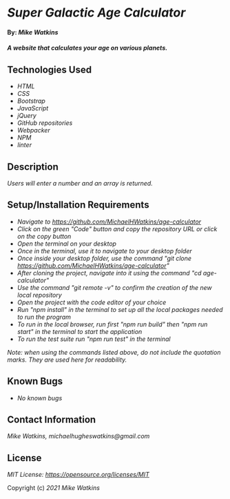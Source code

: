 # _Super Galactic Age Calculator_

#### By: _**Mike Watkins**_

#### _A website that calculates your age on various planets._

## Technologies Used

* _HTML_
* _CSS_
* _Bootstrap_
* _JavaScript_
* _jQuery_
* _GitHub repositories_
* _Webpacker_
* _NPM_
* _linter_


## Description

_Users will enter a number and an array is returned._


## Setup/Installation Requirements

* _Navigate to https://github.com/MichaelHWatkins/age-calculator_
* _Click on the green "Code" button and copy the repository URL or click on the copy button_
* _Open the terminal on your desktop_
* _Once in the terminal, use it to navigate to your desktop folder_
* _Once inside your desktop folder, use the command "git clone https://github.com/MichaelHWatkins/age-calculator"_
* _After cloning the project, navigate into it using the command "cd age-calculator"_
* _Use the command "git remote -v" to confirm the creation of the new local repository_
* _Open the project with the code editor of your choice_
* _Run "npm install" in the terminal to set up all the local packages needed to run the program_
* _To run in the local browser, run first "npm run build" then "npm run start" in the terminal to start the application_
* _To run the test suite run "npm run test" in the terminal_

_Note: when using the commands listed above, do not include the quotation marks. They are used here for readability._

## Known Bugs

* _No known bugs_

## Contact Information
_Mike Watkins, michaelhugheswatkins@gmail.com_


## License

_MIT License: https://opensource.org/licenses/MIT_

Copyright (c) _2021_ _Mike Watkins_